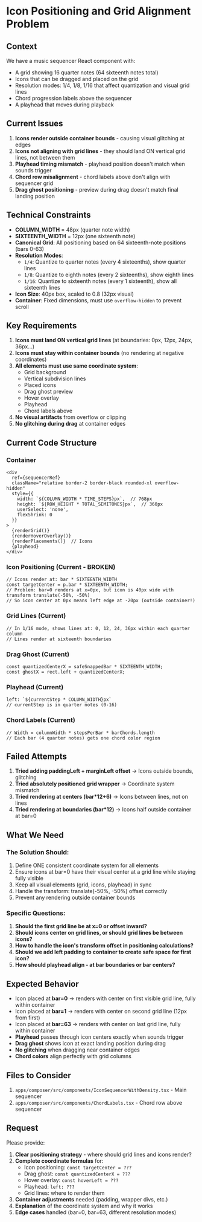 # Icon Positioning and Grid Alignment Problem

## Context
We have a music sequencer React component with:
- A grid showing 16 quarter notes (64 sixteenth notes total)
- Icons that can be dragged and placed on the grid
- Resolution modes: 1/4, 1/8, 1/16 that affect quantization and visual grid lines
- Chord progression labels above the sequencer
- A playhead that moves during playback

## Current Issues
1. **Icons render outside container bounds** - causing visual glitching at edges
2. **Icons not aligning with grid lines** - they should land ON vertical grid lines, not between them
3. **Playhead timing mismatch** - playhead position doesn't match when sounds trigger
4. **Chord row misalignment** - chord labels above don't align with sequencer grid
5. **Drag ghost positioning** - preview during drag doesn't match final landing position

## Technical Constraints
- **COLUMN_WIDTH** = 48px (quarter note width)
- **SIXTEENTH_WIDTH** = 12px (one sixteenth note)
- **Canonical Grid**: All positioning based on 64 sixteenth-note positions (bars 0-63)
- **Resolution Modes**:
  - `1/4`: Quantize to quarter notes (every 4 sixteenths), show quarter lines
  - `1/8`: Quantize to eighth notes (every 2 sixteenths), show eighth lines
  - `1/16`: Quantize to sixteenth notes (every 1 sixteenth), show all sixteenth lines
- **Icon Size**: 40px box, scaled to 0.8 (32px visual)
- **Container**: Fixed dimensions, must use `overflow-hidden` to prevent scroll

## Key Requirements
1. **Icons must land ON vertical grid lines** (at boundaries: 0px, 12px, 24px, 36px...)
2. **Icons must stay within container bounds** (no rendering at negative coordinates)
3. **All elements must use same coordinate system**:
   - Grid background
   - Vertical subdivision lines
   - Placed icons
   - Drag ghost preview
   - Hover overlay
   - Playhead
   - Chord labels above
4. **No visual artifacts** from overflow or clipping
5. **No glitching during drag** at container edges

## Current Code Structure

### Container
```tsx
<div
  ref={sequencerRef}
  className="relative border-2 border-black rounded-xl overflow-hidden"
  style={{
    width: `${COLUMN_WIDTH * TIME_STEPS}px`,  // 768px
    height: `${ROW_HEIGHT * TOTAL_SEMITONES}px`,  // 360px
    userSelect: 'none',
    flexShrink: 0
  }}
>
  {renderGrid()}
  {renderHoverOverlay()}
  {renderPlacements()}  // Icons
  {playhead}
</div>
```

### Icon Positioning (Current - BROKEN)
```tsx
// Icons render at: bar * SIXTEENTH_WIDTH
const targetCenter = p.bar * SIXTEENTH_WIDTH;
// Problem: bar=0 renders at x=0px, but icon is 40px wide with transform translate(-50%, -50%)
// So icon center at 0px means left edge at -20px (outside container!)
```

### Grid Lines (Current)
```tsx
// In 1/16 mode, shows lines at: 0, 12, 24, 36px within each quarter column
// Lines render at sixteenth boundaries
```

### Drag Ghost (Current)
```tsx
const quantizedCenterX = safeSnappedBar * SIXTEENTH_WIDTH;
const ghostX = rect.left + quantizedCenterX;
```

### Playhead (Current)
```tsx
left: `${currentStep * COLUMN_WIDTH}px`
// currentStep is in quarter notes (0-16)
```

### Chord Labels (Current)
```tsx
// Width = columnWidth * stepsPerBar * barChords.length
// Each bar (4 quarter notes) gets one chord color region
```

## Failed Attempts
1. **Tried adding paddingLeft + marginLeft offset** → Icons outside bounds, glitching
2. **Tried absolutely positioned grid wrapper** → Coordinate system mismatch
3. **Tried rendering at centers (bar*12+6)** → Icons between lines, not on lines
4. **Tried rendering at boundaries (bar*12)** → Icons half outside container at bar=0

## What We Need

### The Solution Should:
1. Define ONE consistent coordinate system for all elements
2. Ensure icons at bar=0 have their visual center at a grid line while staying fully visible
3. Keep all visual elements (grid, icons, playhead) in sync
4. Handle the transform: translate(-50%, -50%) offset correctly
5. Prevent any rendering outside container bounds

### Specific Questions:
1. **Should the first grid line be at x=0 or offset inward?**
2. **Should icons center on grid lines, or should grid lines be between icons?**
3. **How to handle the icon's transform offset in positioning calculations?**
4. **Should we add left padding to container to create safe space for first icon?**
5. **How should playhead align - at bar boundaries or bar centers?**

## Expected Behavior
- Icon placed at **bar=0** → renders with center on first visible grid line, fully within container
- Icon placed at **bar=1** → renders with center on second grid line (12px from first)
- Icon placed at **bar=63** → renders with center on last grid line, fully within container
- **Playhead** passes through icon centers exactly when sounds trigger
- **Drag ghost** shows icon at exact landing position during drag
- **No glitching** when dragging near container edges
- **Chord colors** align perfectly with grid columns

## Files to Consider
1. `apps/composer/src/components/IconSequencerWithDensity.tsx` - Main sequencer
2. `apps/composer/src/components/ChordLabels.tsx` - Chord row above sequencer

## Request
Please provide:
1. **Clear positioning strategy** - where should grid lines and icons render?
2. **Complete coordinate formulas** for:
   - Icon positioning: `const targetCenter = ???`
   - Drag ghost: `const quantizedCenterX = ???`
   - Hover overlay: `const hoverLeft = ???`
   - Playhead: `left: ???`
   - Grid lines: where to render them
3. **Container adjustments** needed (padding, wrapper divs, etc.)
4. **Explanation** of the coordinate system and why it works
5. **Edge cases** handled (bar=0, bar=63, different resolution modes)

